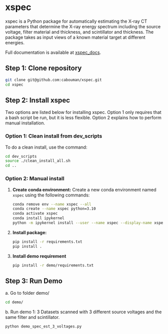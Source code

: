 # xspec

xspec is a Python package for automatically estimating the X-ray CT parameters that determine the X-ray energy spectrum including the source voltage, filter material and thickness, and scintillator and thickness. The package takes as input views of a known material target at different energies.

Full documentation is available at [xspec_docs](https://xspec.readthedocs.io/en/latest/index.html).

## Step 1: Clone repository

```bash
git clone git@github.com:cabouman/xspec.git
cd xspec
```

## Step 2: Install xspec

Two options are listed below for installing xspec. 
Option 1 only requires that a bash script be run, but it is less flexible. 
Option 2 explains how to perform manual installation.

### Option 1: Clean install from dev_scripts

To do a clean install, use the command:

```bash
cd dev_scripts
source ./clean_install_all.sh
cd ..
```

### Option 2: Manual install

1. **Create conda environment:**
   Create a new conda environment named `xspec` using the following commands:

   ```bash
   conda remove env --name xspec --all
   conda create --name xspec python=3.10
   conda activate xspec
   conda install ipykernel
   python -m ipykernel install --user --name xspec --display-name xspec
   ```

2. **Install package:**

   ```bash
   pip install -r requirements.txt
   pip install .
   ```

3. **Install demo requirement**

   ```bash
   pip install -r demo/requirements.txt
   ```

## Step 3: Run Demo

a. Go to folder demo/

```bash
cd demo/
```

b. Run demo 1: 3 Datasets scanned with 3 different source voltages and the same filter and scintillator.

```bash
python demo_spec_est_3_voltages.py
```
